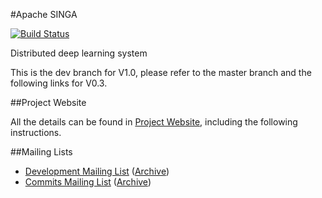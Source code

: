 #Apache SINGA

[![Build Status](https://travis-ci.org/undisputed-seraphim/incubator-singa.png)](https://travis-ci.org/undisputed-seraphim/incubator-singa)

Distributed deep learning system

This is the dev branch for V1.0, please refer to the master branch and the following links for V0.3.

##Project Website

All the details can be found in [Project Website](http://singa.incubator.apache.org), including the following instructions.

##Mailing Lists

* [Development Mailing List](mailto:dev-subscribe@singa.incubator.apache.org) ([Archive](http://mail-archives.apache.org/mod_mbox/singa-dev/))
* [Commits Mailing List](mailto:commits-subscribe@singa.incubator.apache.org) ([Archive](http://mail-archives.apache.org/mod_mbox/singa-commits/))



